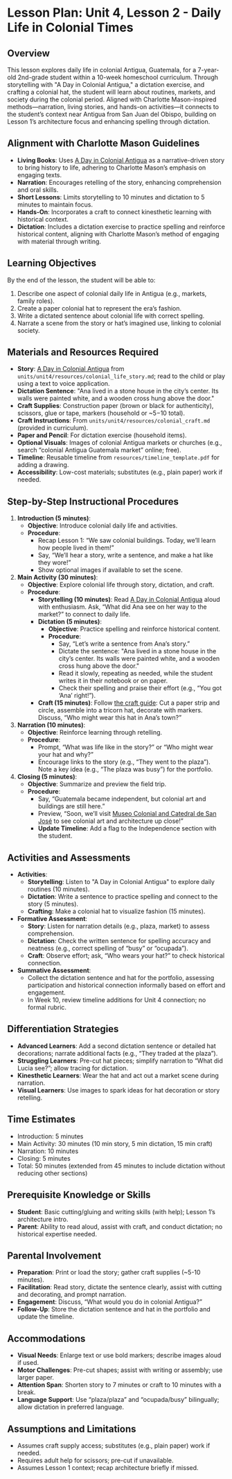 # Lesson Plan: Unit 4, Lesson 2 - Daily Life in Colonial Times

## Overview
This lesson explores daily life in colonial Antigua, Guatemala, for a 7-year-old 2nd-grade student within a 10-week homeschool curriculum. Through storytelling with "A Day in Colonial Antigua," a dictation exercise, and crafting a colonial hat, the student will learn about routines, markets, and society during the colonial period. Aligned with Charlotte Mason-inspired methods—narration, living stories, and hands-on activities—it connects to the student’s context near Antigua from San Juan del Obispo, building on Lesson 1’s architecture focus and enhancing spelling through dictation.

## Alignment with Charlotte Mason Guidelines
- **Living Books**: Uses [A Day in Colonial Antigua](resources/colonial_life_story.md) as a narrative-driven story to bring history to life, adhering to Charlotte Mason’s emphasis on engaging texts.
- **Narration**: Encourages retelling of the story, enhancing comprehension and oral skills.
- **Short Lessons**: Limits storytelling to 10 minutes and dictation to 5 minutes to maintain focus.
- **Hands-On**: Incorporates a craft to connect kinesthetic learning with historical context.
- **Dictation**: Includes a dictation exercise to practice spelling and reinforce historical content, aligning with Charlotte Mason’s method of engaging with material through writing.

## Learning Objectives
By the end of the lesson, the student will be able to:
1. Describe one aspect of colonial daily life in Antigua (e.g., markets, family roles).
2. Create a paper colonial hat to represent the era’s fashion.
3. Write a dictated sentence about colonial life with correct spelling.
4. Narrate a scene from the story or hat’s imagined use, linking to colonial society.

## Materials and Resources Required
- **Story**: [A Day in Colonial Antigua](resources/colonial_life_story.md) from `units/unit4/resources/colonial_life_story.md`; read to the child or play using a text to voice application.
- **Dictation Sentence**: "Ana lived in a stone house in the city’s center. Its walls were painted white, and a wooden cross hung above the door."
- **Craft Supplies**: Construction paper (brown or black for authenticity), scissors, glue or tape, markers (household or ~$5-$10 total).
- **Craft Instructions**: From `units/unit4/resources/colonial_craft.md` (provided in curriculum).
- **Paper and Pencil**: For dictation exercise (household items).
- **Optional Visuals**: Images of colonial Antigua markets or churches (e.g., search “colonial Antigua Guatemala market” online; free).
- **Timeline**: Reusable timeline from `resources/timeline_template.pdf` for adding a drawing.
- **Accessibility**: Low-cost materials; substitutes (e.g., plain paper) work if needed.

## Step-by-Step Instructional Procedures
1. **Introduction (5 minutes)**:
   - **Objective**: Introduce colonial daily life and activities.
   - **Procedure**:
     - Recap Lesson 1: “We saw colonial buildings. Today, we’ll learn how people lived in them!”
     - Say, “We’ll hear a story, write a sentence, and make a hat like they wore!”
     - Show optional images if available to set the scene.
2. **Main Activity (30 minutes)**:
   - **Objective**: Explore colonial life through story, dictation, and craft.
   - **Procedure**:
     - **Storytelling (10 minutes)**: Read [A Day in Colonial Antigua](resources/colonial_life_story.md) aloud with enthusiasm. Ask, “What did Ana see on her way to the market?” to connect to daily life.
     - **Dictation (5 minutes)**:
       - **Objective**: Practice spelling and reinforce historical content.
       - **Procedure**:
         - Say, “Let’s write a sentence from Ana’s story.”
         - Dictate the sentence: "Ana lived in a stone house in the city’s center. Its walls were painted white, and a wooden cross hung above the door."
         - Read it slowly, repeating as needed, while the student writes it in their notebook or on paper.
         - Check their spelling and praise their effort (e.g., “You got ‘Ana’ right!”).
     - **Craft (15 minutes)**: Follow [the craft guide](resources/colonial_craft.md): Cut a paper strip and circle, assemble into a tricorn hat, decorate with markers. Discuss, “Who might wear this hat in Ana’s town?”
3. **Narration (10 minutes)**:
   - **Objective**: Reinforce learning through retelling.
   - **Procedure**:
     - Prompt, “What was life like in the story?” or “Who might wear your hat and why?”
     - Encourage links to the story (e.g., “They went to the plaza”). Note a key idea (e.g., “The plaza was busy”) for the portfolio.
4. **Closing (5 minutes)**:
   - **Objective**: Summarize and preview the field trip.
   - **Procedure**:
     - Say, “Guatemala became independent, but colonial art and buildings are still here.”
     - Preview, “Soon, we’ll visit [Museo Colonial and Catedral de San José](field_trip.md) to see colonial art and architecture up close!”
     - **Update Timeline**: Add a flag to the Independence section with the student.

## Activities and Assessments
- **Activities**:
  - **Storytelling**: Listen to "A Day in Colonial Antigua" to explore daily routines (10 minutes).
  - **Dictation**: Write a sentence to practice spelling and connect to the story (5 minutes).
  - **Crafting**: Make a colonial hat to visualize fashion (15 minutes).
- **Formative Assessment**:
  - **Story**: Listen for narration details (e.g., plaza, market) to assess comprehension.
  - **Dictation**: Check the written sentence for spelling accuracy and neatness (e.g., correct spelling of “busy” or “ocupada”).
  - **Craft**: Observe effort; ask, “Who wears your hat?” to check historical connection.
- **Summative Assessment**:
  - Collect the dictation sentence and hat for the portfolio, assessing participation and historical connection informally based on effort and engagement.
  - In Week 10, review timeline additions for Unit 4 connection; no formal rubric.

## Differentiation Strategies
- **Advanced Learners**: Add a second dictation sentence or detailed hat decorations; narrate additional facts (e.g., “They traded at the plaza”).
- **Struggling Learners**: Pre-cut hat pieces; simplify narration to “What did Lucia see?”; allow tracing for dictation.
- **Kinesthetic Learners**: Wear the hat and act out a market scene during narration.
- **Visual Learners**: Use images to spark ideas for hat decoration or story retelling.

## Time Estimates
- Introduction: 5 minutes
- Main Activity: 30 minutes (10 min story, 5 min dictation, 15 min craft)
- Narration: 10 minutes
- Closing: 5 minutes
- Total: 50 minutes (extended from 45 minutes to include dictation without reducing other sections)

## Prerequisite Knowledge or Skills
- **Student**: Basic cutting/gluing and writing skills (with help); Lesson 1’s architecture intro.
- **Parent**: Ability to read aloud, assist with craft, and conduct dictation; no historical expertise needed.

## Parental Involvement
- **Preparation**: Print or load the story; gather craft supplies (~5-10 minutes).
- **Facilitation**: Read story, dictate the sentence clearly, assist with cutting and decorating, and prompt narration.
- **Engagement**: Discuss, “What would you do in colonial Antigua?”
- **Follow-Up**: Store the dictation sentence and hat in the portfolio and update the timeline.

## Accommodations
- **Visual Needs**: Enlarge text or use bold markers; describe images aloud if used.
- **Motor Challenges**: Pre-cut shapes; assist with writing or assembly; use larger paper.
- **Attention Span**: Shorten story to 7 minutes or craft to 10 minutes with a break.
- **Language Support**: Use “plaza/plaza” and “ocupada/busy” bilingually; allow dictation in preferred language.

## Assumptions and Limitations
- Assumes craft supply access; substitutes (e.g., plain paper) work if needed.
- Requires adult help for scissors; pre-cut if unavailable.
- Assumes Lesson 1 context; recap architecture briefly if missed.

